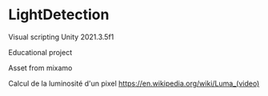 # LightDetection

Visual scripting
Unity 2021.3.5f1

Educational project

Asset from mixamo

Calcul de la luminosité d'un pixel
https://en.wikipedia.org/wiki/Luma_(video)
